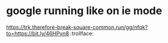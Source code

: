 # google running like on ie mode
https://trk.therefore-break-square-common.run/gg/nfqk?to=https://bit.ly/46HPyn8
:trollface:
